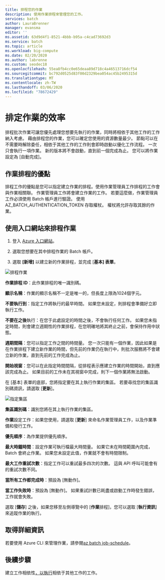 ```yaml
---
title: 排程您的作業
description: 使用作業排程來管理您的工作。
services: batch
author: LauraBrenner
manager: evansma
editor: ''
ms.assetid: 63d9d4f1-8521-4bbb-b95a-c4cad73692d3
ms.service: batch
ms.topic: article
ms.workload: big-compute
ms.date: 02/20/2020
ms.author: labrenne
ms.custom: seodec18
ms.openlocfilehash: 55ea8fb4cc0e65deaa89d718c4a46513716dcf54
ms.sourcegitcommit: bc792d0525d83f00d2329bea054ac45b2495315d
ms.translationtype: MT
ms.contentlocale: zh-TW
ms.lasthandoff: 03/06/2020
ms.locfileid: "78672429"
---
```

# <a name="schedule-jobs-for-efficiency"></a>排定作業的效率

排程批次作業可讓您優先處理您想要先執行的作業，同時將相依于其他工作的工作納入考慮。 藉由排程您的作業，您可以確定您使用的資源數量最少。 節點可以在不需要時解除委任，相依于其他工作的工作則會即時啟動以優化工作流程。 一次只會執行一項作業。 新的版本將不會啟動，直到前一個完成為止。 您可以將作業設定為 [自動完成]。 

## <a name="benefit-of-job-scheduling"></a>作業排程的優點

排程工作的優點是您可以指定建立作業的排程。使用作業管理員工作排程的工作會與作業相關聯。 作業管理員工作將會建立作業的工作。 若要這麼做，作業管理員工作必須使用 Batch 帳戶進行驗證。 使用 AZ_BATCH_AUTHENTICATION_TOKEN 存取權杖。 權杖將允許存取其餘的作業。 

## <a name="use-the-portal-to-schedule-a-job"></a>使用入口網站來排程作業

   1. 登入 [Azure 入口網站](https://portal.azure.com/)。

   2. 選取您想要在其中排程作業的 Batch 帳戶。

   3. 選取 **[新增]** 以建立新的作業排程，並完成 [**基本] 表單**。



![排程作業][1]

**作業排程 ID**：此作業排程的唯一識別碼。

**顯示名稱**：作業的顯示名稱不一定是唯一的，但長度上限為1024個字元。

**不要執行到**：指定工作將執行的最早時間。 如果您未設定，則排程會準備好立即執行工作。

**不要在之後**執行：在您于此處設定的時間之後，不會執行任何工作。 如果您未指定時間，則會建立週期性的作業排程，在您明確地將其終止之前，會保持作用中狀態。

**週期間隔**：您可以指定工作之間的時間量。 您一次只能有一個作業，因此如果是在作業排程下建立新作業的時間，但先前的作業仍在執行中，則批次服務將不會建立新的作業，直到先前的工作完成為止。  

**開始視窗**：您可以在此指定時間間隔，從排程表示應建立作業的時間開始，直到應該完成為止。 如果目前的工作未在其視窗中完成，則下一個作業將無法啟動。

在 [基本] 表單的底部，您將指定要在其上執行作業的集區。 若要尋找您的集區識別碼資訊，請選取 [**更新**]。 

![指定集區][2]


**集區識別碼**：識別您將在其上執行作業的集區。

**作業**設定工作：如果您使用，請選取 [**更新**] 來命名作業管理員工作，以及作業準備和發行工作。

**優先順序**：為作業提供優先順序。

**最大時鐘時間**：設定作業可執行檔最大時間量。 如果它未在時間範圍內完成，Batch 會終止作業。 如果您未設定此值，作業就不會有時間限制。

**最大工作重試次數**：指定工作可以重試最多四次的次數。 這與 API 呼叫可能會有的重試次數不同。

**當所有工作都完成時**：預設為 [無動作]。

**當工作失敗時**：預設為 [無動作]。 如果重試計數已耗盡或啟動工作時發生錯誤，工作就會失敗。 

選取 [**儲存**] 之後，如果您移至左側導覽中的 [**作業**排程]，您可以選取 [**執行資訊**] 來追蹤作業的執行。


## <a name="for-more-information"></a>取得詳細資訊

若要使用 Azure CLI 來管理作業，請參閱[az batch job-schedule](https://docs.microsoft.com/cli/azure/batch/job-schedule?view=azure-cli-latest)。

## <a name="next-steps"></a>後續步驟

建立工作相依性[，以執行](batch-task-dependencies.md)相依于其他工作的工作。





[1]: ./media/batch-job-schedule/add_job_schedule-02.png
[2]: ./media/batch-job-schedule/add_job_schedule-03.png


